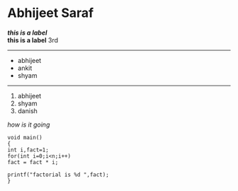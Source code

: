 **Abhijeet Saraf**
===
***this is a label***  
******this is a label******
3rd

---
* abhijeet  
* ankit  
* shyam  

---

1. abhijeet  
2. shyam  
3. danish  

*how is it going*

```
void main()
{
int i,fact=1;
for(int i=0;i<n;i++)
fact = fact * i;

printf("factorial is %d ",fact);
}
```


